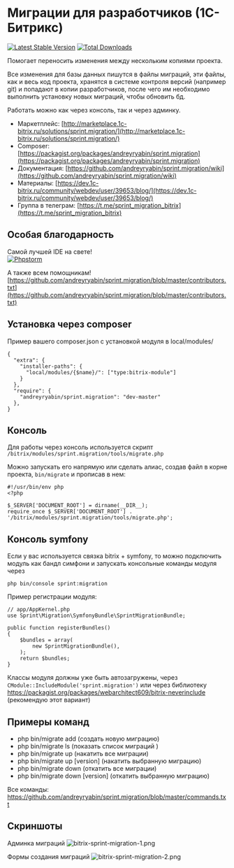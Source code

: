 # Миграции для разработчиков (1С-Битрикс) #
[![Latest Stable Version](https://poser.pugx.org/andreyryabin/sprint.migration/v/stable.svg)](https://packagist.org/packages/andreyryabin/sprint.migration/)
[![Total Downloads](https://img.shields.io/packagist/dt/andreyryabin/sprint.migration.svg?style=flat)](https://packagist.org/packages/andreyryabin/sprint.migration)

Помогает переносить изменения между нескольким копиями проекта.

Все изменения для базы данных пишутся в файлы миграций, эти файлы, как и весь код проекта, хранятся в системе контроля версий (например git) и попадают в копии разработчиков, после чего им необходимо выполнить установку новых миграций, чтобы обновить бд.

Работать можно как через консоль, так и через админку.

* Маркетплейс: [http://marketplace.1c-bitrix.ru/solutions/sprint.migration/](http://marketplace.1c-bitrix.ru/solutions/sprint.migration/)
* Composer: [https://packagist.org/packages/andreyryabin/sprint.migration](https://packagist.org/packages/andreyryabin/sprint.migration)
* Документация: [https://github.com/andreyryabin/sprint.migration/wiki](https://github.com/andreyryabin/sprint.migration/wiki)
* Материалы: [https://dev.1c-bitrix.ru/community/webdev/user/39653/blog/](https://dev.1c-bitrix.ru/community/webdev/user/39653/blog/)
* Группа в телеграм: [https://t.me/sprint_migration_bitrix](https://t.me/sprint_migration_bitrix)

Особая благодарность
-------------------------
Самой лучшей IDE на свете!\
[![Phpstorm](https://raw.githubusercontent.com/wiki/andreyryabin/sprint.migration/assets/phpstorm.png)](https://www.jetbrains.com/?from=sprint.migration)

А также всем помощникам!\
[https://github.com/andreyryabin/sprint.migration/blob/master/contributors.txt](https://github.com/andreyryabin/sprint.migration/blob/master/contributors.txt)


Установка через composer
-------------------------
Пример вашего composer.json с установкой модуля в local/modules/
```
{
  "extra": {
    "installer-paths": {
      "local/modules/{$name}/": ["type:bitrix-module"]
    }
  },
  "require": {
    "andreyryabin/sprint.migration": "dev-master"
  },
}

```

Консоль
-------------------------
Для работы через консоль используется скрипт 
`/bitrix/modules/sprint.migration/tools/migrate.php`

Можно запускать его напрямую или сделать алиас, 
создав файл в корне проекта, `bin/migrate` и прописав в нем:

```
#!/usr/bin/env php
<?php

$_SERVER['DOCUMENT_ROOT'] = dirname(__DIR__);
require_once $_SERVER['DOCUMENT_ROOT'] . '/bitrix/modules/sprint.migration/tools/migrate.php';

```


Консоль symfony
-------------------------
Если у вас используется связка bitrix + symfony, то можно подключить 
модуль как бандл симфони и запускать консольные команды модуля через 

`php bin/console sprint:migration`

Пример регистрации модуля:

```
// app/AppKernel.php
use Sprint\Migration\SymfonyBundle\SprintMigrationBundle;

public function registerBundles()
{
    $bundles = array(
        new SprintMigrationBundle(),
    );
    return $bundles;
}
```

Классы модуля должны уже быть автозагружены, через `CModule::IncludeModule('sprint.migration')`
или
через библиотеку https://packagist.org/packages/webarchitect609/bitrix-neverinclude (рекомендую этот вариант)

Примеры команд
-------------------------
* php bin/migrate add (создать новую миграцию)
* php bin/migrate ls  (показать список миграций )
* php bin/migrate up (накатить все миграции) 
* php bin/migrate up [version] (накатить выбранную миграцию)
* php bin/migrate down (откатить все миграции)
* php bin/migrate down [version] (откатить выбранную миграцию)

Все команды: https://github.com/andreyryabin/sprint.migration/blob/master/commands.txt


Скриншоты
-------------------------
Админка миграций
![bitrix-sprint-migration-1.png](https://raw.githubusercontent.com/wiki/andreyryabin/sprint.migration/assets/bitrix-sprint-migration-1.png)

Формы создания миграций
![bitrix-sprint-migration-2.png](https://raw.githubusercontent.com/wiki/andreyryabin/sprint.migration/assets/bitrix-sprint-migration-2.png)
